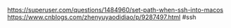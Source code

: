 https://superuser.com/questions/1484960/set-path-when-ssh-into-macos
https://www.cnblogs.com/zhenyuyaodidiao/p/9287497.html
#ssh